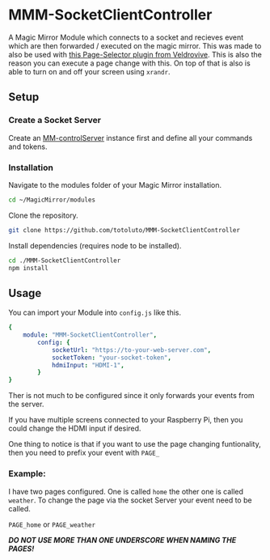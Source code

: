 # MMM-SocketClientController
A Magic Mirror Module which connects to a socket and recieves event which are then forwarded / executed on the magic mirror. This was made to also be used with [this Page-Selector plugin from Veldrovive](https://github.com/Veldrovive/MMM-Page-Selector). This is also the reason you can execute a page change with this. On top of that is also is able to turn on and off your screen using `xrandr`.

## Setup

### Create a Socket Server
Create an [MM-controlServer](https://github.com/totoluto/MM-controlServer) instance first and define all your commands and tokens.

### Installation
Navigate to the modules folder of your Magic Mirror installation.
```bash
cd ~/MagicMirror/modules
```
Clone the repository.

```bash
git clone https://github.com/totoluto/MMM-SocketClientController
```

Install dependencies (requires node to be installed).
```bash
cd ./MMM-SocketClientController
npm install
```
## Usage

You can import your Module into `config.js` like this.

```yaml
{
	module: "MMM-SocketClientController",
		config: {
			socketUrl: "https://to-your-web-server.com",
       		socketToken: "your-socket-token",
			hdmiInput: "HDMI-1",
		}
}
```

Ther is not much to be configured since it only forwards your events from the server.

If you have multiple screens connected to your Raspberry Pi, then you could change the HDMI input if desired.

One thing to notice is that if you want to use the page changing funtionality, then you need to prefix your event with `PAGE_`

### Example:

I have two pages configured. One is called `home` the other one is called `weather`.
To change the page via the socket Server your event need to be called.

`PAGE_home` or `PAGE_weather`

***DO NOT USE MORE THAN ONE UNDERSCORE WHEN NAMING THE PAGES!***